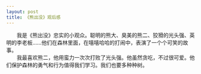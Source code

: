 ```yaml
---
layout: post
title: 《熊出没》观后感
---
```



　　我是《熊出没》忠实的小观众。聪明的熊大、臭美的熊二、狡猾的光头强、英明的李老板……他们在森林里面，在嘻嘻哈哈的打闹中，表演了一个个可笑的故事。  
　　我最喜欢熊二，他用蛮力一次次打败了光头强。他虽然贪吃，不过很可爱。他们保护森林的勇气和行为值得我们学习。我们也要多种种树。  
